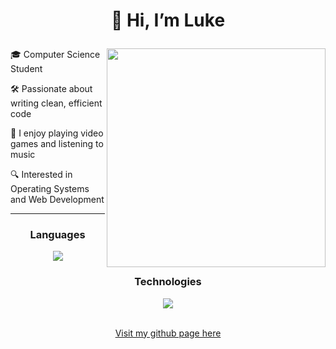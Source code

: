 
# <p align=center>👋 Hi, I’m Luke </p>

<img src="https://i.imgur.com/sYojfCA.png" align=right style="width: 25em; height: 25em;"></img> 

<p>🎓 Computer Science Student</p>
<p>🛠️ Passionate about writing clean, efficient code</p>
<p>🌱 I enjoy playing video games and listening to music </p>
<p>🔍 Interested in Operating Systems and Web Development</p>

---

### <p align=center>Languages</p>
  <div align=center>
    <a href="https://skillicons.dev">
      <img src="https://skillicons.dev/icons?i=c,cpp,html,css,js,go,py,ruby,rust" />
    </a>
  </div>

### <p align=center>Technologies</p>
  <div align=center>
    <a href="https://skillicons.dev">
      <img src="https://skillicons.dev/icons?i=vim,neovim,vscode,eclipse,git,bash,linux,debian,arch" />
    </a>
  </div>
<br>
<p align=center><a href="https://lread57.github.io">Visit my github page here</a></p>
